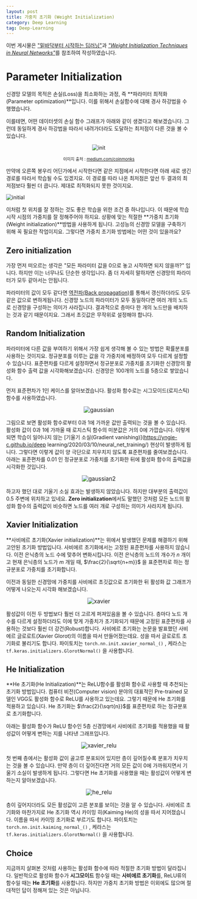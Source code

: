 ```yaml
---
layout: post
title: 가중치 초기화 (Weight Initialization)
category: Deep Learning
tag: Deep-Learning
---
```




이번 게시물은 ["밑바닥부터 시작하는 딥러닝"](http://www.yes24.com/Product/Goods/34970929)과 [*"Weight Initialization Techniques in Neural Networks"*](https://towardsdatascience.com/weight-initialization-techniques-in-neural-networks-26c649eb3b78)를 참조하여 작성하였습니다.

# Parameter Initialization

신경망 모델의 목적은 손실(Loss)을 최소화하는 과정, 즉 **파라미터 최적화(Parameter optimization)**입니다. 이를 위해서 손실함수에 대해 경사 하강법을 수행했습니다.

이를테면, 어떤 데이터셋의 손실 함수 그래프가 아래와 같이 생겼다고 해보겠습니다. 그런데 동일하게 경사 하강법을 따라서 내려가더라도 도달하는 최저점이 다른 것을 볼 수 있습니다.

<p align="center"><img src="https://miro.medium.com/max/1225/1*t4aYsxpCqz2eymJ4zkUS9Q.png" alt="init"  /></p>

<p align="center" style="font-size:80%">이미지 출처 : <a href="https://medium.com/coinmonks/loss-optimization-in-scientific-python-d1efbbe87171">medium.com/coinmonks</a></p>

만약에 오른쪽 봉우리 어딘가에서 시작한다면 같은 지점에서 시작한다면 아래 새로 생긴 경로를 따라서 학습될 수도 있겠지요. 이 경로를 따라 나온 최저점은 앞선 두 결과의 최저점보다 훨씬 더 큽니다. 제대로 최적화되지 못한 것이지요.

![initial](https://user-images.githubusercontent.com/45377884/91631652-2fc76c00-ea16-11ea-98f2-3dc11c0f5f43.png)



이처럼 첫 위치를 잘 정하는 것도 좋은 학습을 위한 조건 중 하나입니다. 이 때문에 학습 시작 시점의 가중치를 잘 정해주어야 하지요. 상황에 맞는 적절한 **가중치 초기화(Weight initialization)**방법을 사용하게 됩니다. 고성능의 신경망 모델을 구축하기 위해 꼭 필요한 작업이지요. 그렇다면 가중치 초기화 방법에는 어떤 것이 있을까요?

## Zero initialization

가장 먼저 떠오르는 생각은 "모든 파라미터 값을 0으로 놓고 시작하면 되지 않을까?" 입니다. 하지만 이는 너무나도 단순한 생각입니다. 좀 더 자세히 말하자면 신경망의 파라미터가 모두 같아서는 안됩니다.

파라미터의 값이 모두 같다면 [역전파(Back propagation)](https://yngie-c.github.io/deep%20learning/2020/03/14/back_propagation/)를 통해서 갱신하더라도 모두 같은 값으로 변하게됩니다. 신경망 노드의 파라미터가 모두 동일하다면 여러 개의 노드로 신경망을 구성하는 의미가 사라집니다. 결과적으로 층마다 한 개의 노드만을 배치하는 것과 같기 때문이지요. 그래서 초깃값은 무작위로 설정해야 합니다.

## Random Initialization

파라미터에 다른 값을 부여하기 위해서 가장 쉽게 생각해 볼 수 있는 방법은 확률분포를 사용하는 것이지요. 정규분포를 이루는 값을 각 가중치에 배정하여 모두 다르게 설정할 수 있습니다. 표준편차를 다르게 설정하면서 정규분포로 가중치를 초기화한 신경망의 활성화 함수 출력 값을 시각화해보겠습니다. 신경망은 100개의 노드를 5층으로 쌓았습니다.

먼저 표준편차가 $1$인 케이스를 알아보겠습니다. 활성화 함수로는 시그모이드(로지스틱) 함수를 사용하였습니다. 

<p align="center"><img src="https://user-images.githubusercontent.com/45377884/91642462-852b6980-ea66-11ea-84cd-2cdbc3007db1.png" alt="gaussian" style="zoom:110%;" /></p>

그림으로 보면 활성화 함수로부터 0과 1에 가까운 값만 출력되는 것을 볼 수 있습니다. 활성화 값이 0과 1에 가까울 때 로지스틱 함수의 미분값은 거의 0에 가깝습니다. 이렇게 되면 학습이 일어나지 않는 [기울기 소실(Gradient vanishing)](https://yngie-c.github.io/deep learning/2020/03/10/neural_net_training/) 현상이 발생하게 됩니다. 그렇다면 이렇게 값이 양 극단으로 치우치지 않도록 표준편차를 줄여보겠습니다. 아래는 표준편차를 $0.01$ 인 정규분포로 가중치를 초기화한 뒤에 활성화 함수의 출력값을 시각화한 것입니다.



<p align="center"><img src="https://user-images.githubusercontent.com/45377884/91642484-aab87300-ea66-11ea-94ba-f0236b3fe508.png" alt="gaussian2" style="zoom:110%;" /></p>



하고자 했던 대로 기울기 소실 효과는 발생하지 않았습니다. 하지만 대부분의 출력값이 $0.5$ 주변에 위치하고 있네요. **Zero initialization**에서도 말했던 것처럼 모든 노드의 활성화 함수의 출력값이 비슷하면 노드를 여러 개로 구성하는 의미가 사라지게 됩니다. 

## Xavier Initialization

**사비에르 초기화(Xavier initialization)**는 위에서 발생했던 문제를 해결하기 위해 고안된 초기화 방법입니다. 사비에르 초기화에서는 고정된 표준편차를 사용하지 않습니다. 이전 은닉층의 노드 수에 맞추어 변화시킵니다. 이전 은닉층의 노드의 개수가 $n$ 개이고 현재 은닉층의 노드가 $m$ 개일 때, $\frac{2}{\sqrt{n+m}}$ 을 표준편차로 하는 정규분포로 가중치를 초기화합니다.

이전과 동일한 신경망에 가중치를 사비에르 초깃값으로 초기화한 뒤 활성화 값 그래프가 어떻게 나오는지 시각화 해보겠습니다.

<p align="center"><img src="https://user-images.githubusercontent.com/45377884/91678679-24dd1a80-eb81-11ea-9637-abcdbcd3788c.png" alt="xavier" style="zoom:110%;" /></p>

활성값이 이전 두 방법보다 훨씬 더 고르게 퍼져있음을 볼 수 있습니다. 층마다 노드 개수를 다르게 설정하더라도 이에 맞게 가중치가 초기화되기 때문에 고정된 표준편차를 사용하는 것보다 훨씬 더 강건(Robust)합니다. 사비에르 초기화는 논문을 발표했던 사비에르 글로로트(Xavier Glorot)의 이름을 따서 만들어졌는데요. 성을 따서 글로로트 초기화로 불리기도 합니다. 파이토치는 `torch.nn.init.xavier_normal_()` , 케라스는 `tf.keras.initializers.GlorotNormal()` 을 사용합니다.



## He Initialization 

**He 초기화(He Initialization)**는 ReLU함수를 활성화 함수로 사용할 때 추천되는 초기화 방법입니다. 컴퓨터 비전(Computer vision) 분야의 대표적인 Pre-trained 모델인 VGG도 활성화 함수로 ReLU를 사용하고 있는데요. 그렇기 때문에 He 초기화를 적용하고 있습니다. He 초기화는 $\frac{2}{\sqrt{n}}$를 표준편차로 하는 정규분포로 초기화합니다.

아래는 활성화 함수가 ReLU 함수인 5층 신경망에서 사비에르 초기화를 적용했을 때 활성값이 어떻게 변하는 지를 나타낸 그래프입니다.

<p align="center"><img src="https://user-images.githubusercontent.com/45377884/91679856-5efbeb80-eb84-11ea-870b-9fe512141ca5.png" alt="xavier_relu" style="zoom:110%;" /></p>

첫 번째 층에서는 활성화 값이 골고루 분포되어 있지만 층이 깊어질수록 분포가 치우치는 것을 볼 수 있습니다. 만약 층이 더 깊어진다면 거의 모든 값이 $0$에 가까워지면서 기울기 소실이 발생하게 됩니다. 그렇다면 He 초기화를 사용했을 때는 활성값이 어떻게 변하는지 알아보겠습니다.

<p align="center"><img src="https://user-images.githubusercontent.com/45377884/91680106-34f6f900-eb85-11ea-8abe-7bd830483f21.png" alt="he_relu" style="zoom:110%;" /></p>

층이 깊어지더라도 모든 활성값이 고른 분포를 보이는 것을 알 수 있습니다. 사비에르 초기화와 마찬가지로 He 초기화 역시 카이밍 히(Kaiming He)의 성을 따서 지어졌습니다. 이름을 따서 카이밍 초기화로 부르기도 합니다. 파이토치는 `torch.nn.init.kaiming_normal_()` , 케라스는 `tf.keras.initializers.GlorotNormal()` 을 사용합니다.



## Choice

지금까지 살펴본 것처럼 사용하는 활성화 함수에 따라 적절한 초기화 방법이 달라집니다. 일반적으로 활성화 함수가 **시그모이드** 함수일 때는 **사비에르 초기화**를, ReLU류의 함수일 때는 **He 초기화**를 사용합니다. 하지만 가중치 초기화 방법은 이외에도 많으며 절대적인 답이 정해져 있는 것은 아닙니다. 